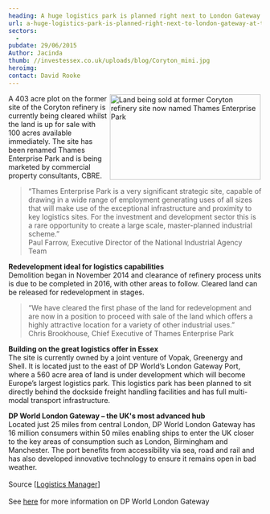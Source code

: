 ```yaml
---
heading: A huge logistics park is planned right next to London Gateway at the mouth of the Thames
url: a-huge-logistics-park-is-planned-right-next-to-london-gateway-at-the-mouth-of-the-thames
sectors:
  -  
pubdate: 29/06/2015
Author: Jacinda
thumb: //investessex.co.uk/uploads/blog/Coryton_mini.jpg
heroimg: 
contact: David Rooke
---
```

<p><img alt='Land being sold at former Coryton refinery site now named Thames Enterprise Park ' src='http://www.investessex.co.uk/uploads/blog/Coryton_300.jpg' style='width: 300px; height: 170px; margin-left: 2px; margin-right: 2px; float: right;'/>A 403 acre plot on the former site of the Coryton refinery is currently being cleared whilst the land is up for sale with 100 acres available immediately. The site has been renamed Thames Enterprise Park and is being marketed by commercial property consultants, CBRE.</p><blockquote><p>“Thames Enterprise Park is a very significant strategic site, capable of drawing in a wide range of employment generating uses of all sizes that will make use of the exceptional infrastructure and proximity to key logistics sites. For the investment and development sector this is a rare opportunity to create a large scale, master-planned industrial scheme.”<br/>Paul Farrow, Executive Director of the National Industrial Agency Team</p></blockquote><p><strong>Redevelopment ideal for logistics capabilities</strong><br/>Demolition began in November 2014 and clearance of refinery process units is due to be completed in 2016, with other areas to follow. Cleared land can be released for redevelopment in stages.</p><blockquote><p>“We have cleared the first phase of the land for redevelopment and are now in a position to proceed with sale of the land which offers a highly attractive location for a variety of other industrial uses.”<br/>Chris Brookhouse, Chief Executive of Thames Enterprise Park</p></blockquote><p><strong>Building on the great logistics offer in Essex</strong><br/>The site is currently owned by a joint venture of Vopak, Greenergy and Shell. It is located just to the east of DP World’s London Gateway Port, where a 560 acre area of land is under development which will become Europe’s largest logistics park. This logistics park has been planned to sit directly behind the dockside freight handling facilities and has full multi-modal transport infrastructure.</p><p><strong>DP World London Gateway – the UK's most advanced hub</strong><br/>Located just 25 miles from central London, DP World London Gateway has 16 million consumers within 50 miles enabling ships to enter the UK closer to the key areas of consumption such as London, Birmingham and Manchester. The port benefits from accessibility via sea, road and rail and has also developed innovative technology to ensure it remains open in bad weather.<br/><br/>Source [<a href='http://www.logisticsmanager.com/2015/06/huge-logistics-site-planned-for-coryton/' target='_blank'>Logistics Manager</a>]<br/><br/>See <a href='http://www.investessex.co.uk/studies/place-studies/london-gateway-port/' target='_blank'>here</a> for more information on DP World London Gateway</p>